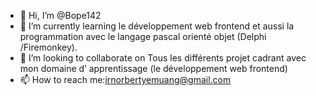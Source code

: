 - 👋 Hi, I’m @Bope142
- 🌱 I’m currently learning  le développement web frontend et aussi la programmation avec le langage pascal orienté objet (Delphi /Firemonkey).
- 💞️ I’m looking to collaborate on Tous les différents projet cadrant avec mon domaine d’	apprentissage (le développement web frontend)
- 📫 How to reach me:irnorbertyemuang@gmail.com

<!---
Bope142/Bope142 is a ✨ special ✨ repository because its `README.md` (this file) appears on your GitHub profile.
You can click the Preview link to take a look at your changes.
--->
